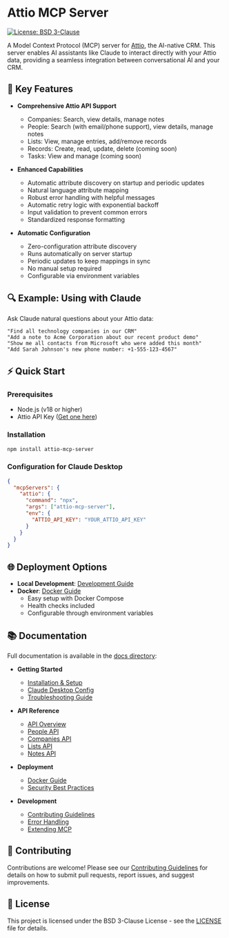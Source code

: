 # Attio MCP Server

[![License: BSD 3-Clause](https://img.shields.io/badge/License-BSD%203--Clause-blue.svg)](LICENSE)

A Model Context Protocol (MCP) server for [Attio](https://attio.com/), the AI-native CRM. This server enables AI assistants like Claude to interact directly with your Attio data, providing a seamless integration between conversational AI and your CRM.

## 🚀 Key Features

- **Comprehensive Attio API Support**
  - Companies: Search, view details, manage notes
  - People: Search (with email/phone support), view details, manage notes
  - Lists: View, manage entries, add/remove records
  - Records: Create, read, update, delete (coming soon)
  - Tasks: View and manage (coming soon)

- **Enhanced Capabilities**
  - Automatic attribute discovery on startup and periodic updates
  - Natural language attribute mapping
  - Robust error handling with helpful messages
  - Automatic retry logic with exponential backoff
  - Input validation to prevent common errors
  - Standardized response formatting

- **Automatic Configuration**
  - Zero-configuration attribute discovery
  - Runs automatically on server startup
  - Periodic updates to keep mappings in sync
  - No manual setup required
  - Configurable via environment variables

## 🔍 Example: Using with Claude

Ask Claude natural questions about your Attio data:

```
"Find all technology companies in our CRM"
"Add a note to Acme Corporation about our recent product demo"
"Show me all contacts from Microsoft who were added this month"
"Add Sarah Johnson's new phone number: +1-555-123-4567"
```

## ⚡ Quick Start

### Prerequisites

- Node.js (v18 or higher)
- Attio API Key ([Get one here](https://developers.attio.com/reference/get_v2-objects))

### Installation

```bash
npm install attio-mcp-server
```

### Configuration for Claude Desktop

```json
{
  "mcpServers": {
    "attio": {
      "command": "npx",
      "args": ["attio-mcp-server"],
      "env": {
        "ATTIO_API_KEY": "YOUR_ATTIO_API_KEY"
      }
    }
  }
}
```

## 🌐 Deployment Options

- **Local Development**: [Development Guide](./docs/development-guide.md)
- **Docker**: [Docker Guide](./docs/docker/docker-guide.md)
  - Easy setup with Docker Compose
  - Health checks included
  - Configurable through environment variables

## 📚 Documentation

Full documentation is available in the [docs directory](./docs):

- **Getting Started**
  - [Installation & Setup](./docs/getting-started.md)
  - [Claude Desktop Config](./docs/claude-desktop-config.md)
  - [Troubleshooting Guide](./TROUBLESHOOTING.md)

- **API Reference**
  - [API Overview](./docs/api/api-overview.md)
  - [People API](./docs/api/people-api.md)
  - [Companies API](./docs/api/companies-api.md)
  - [Lists API](./docs/api/lists-api.md)
  - [Notes API](./docs/api/notes-api.md)

- **Deployment**
  - [Docker Guide](./docs/docker/docker-guide.md)
  - [Security Best Practices](./docs/docker/security-guide.md)

- **Development**
  - [Contributing Guidelines](./CONTRIB.md)
  - [Error Handling](./docs/api/error-handling.md)
  - [Extending MCP](./docs/api/extending-mcp.md)

## 🤝 Contributing

Contributions are welcome! Please see our [Contributing Guidelines](./CONTRIB.md) for details on how to submit pull requests, report issues, and suggest improvements.

## 📄 License

This project is licensed under the BSD 3-Clause License - see the [LICENSE](LICENSE) file for details.
